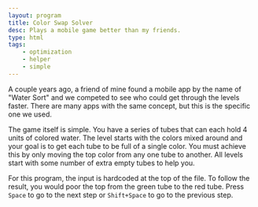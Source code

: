 ```yaml
---
layout: program
title: Color Swap Solver
desc: Plays a mobile game better than my friends.
type: html
tags:
    - optimization
    - helper
    - simple
---
```


A couple years ago, a friend of mine found a mobile app by the name of "Water Sort" and we competed to see who could get through the levels faster. There are many apps with the same concept, but this is the specific one we used.

The game itself is simple. You have a series of tubes that can each hold 4 units of colored water. The level starts with the colors mixed around and your goal is to get each tube to be full of a single color. You must achieve this by only moving the top color from any one tube to another. All levels start with some number of extra empty tubes to help you.

For this program, the input is hardcoded at the top of the file. To follow the result, you would poor the top from the green tube to the red tube. Press `Space` to go to the next step or `Shift+Space` to go to the previous step.
